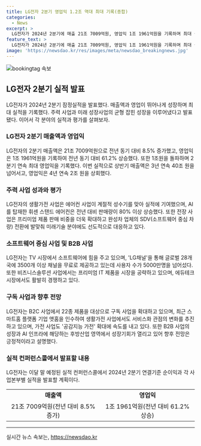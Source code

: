 ```yaml
---
title: LG전자 2분기 영업익 1.2조 역대 최대 기록(종합)
categories:
  - News
excerpt: >
  LG전자가 2024년 2분기에 매출 21조 7009억원, 영업익 1조 1961억원을 기록하며 최대 실적을 달성했다. 이는 주력 사업인 생활 가전과 전장 사업의 균형 잡힌 성장으로 이루어졌다. 특히 AI를 탑재한 휘센 스탠드 에어컨 등의 판매량이 늘어나며 전반적으로 꾸준한 성장을 이뤘다. 또한, 소프트웨어에도 힘을 주고 있으며 B2B 사업에서도 안정적인 성장을 이뤄가고 있다. LG전자는 이달 말 예정된 실적 컨퍼런스콜에서 자세한 실적을 발표할 예정이다.
feature_text: >
  LG전자가 2024년 2분기에 매출 21조 7009억원, 영업익 1조 1961억원을 기록하며 최대 실적을 달성했다. 이는 주력 사업인 생활 가전과 전장 사업의 균형 잡힌 성장으로 이루어졌다. 특히 AI를 탑재한 휘센 스탠드 에어컨 등의 판매량이 늘어나며 전반적으로 꾸준한 성장을 이뤘다. 또한, 소프트웨어에도 힘을 주고 있으며 B2B 사업에서도 안정적인 성장을 이뤄가고 있다. LG전자는 이달 말 예정된 실적 컨퍼런스콜에서 자세한 실적을 발표할 예정이다.
image: 'https://newsdao.kr/res/images/meta/newsdao_breakingnews.jpg'
---
```


<p><img src="https://newsdao.kr/res/images/meta/newsdao_breakingnews.jpg" alt="bookingtag 속보" /></p>

<h2 data-ke-size="size26">LG전자 2분기 실적 발표</h2>

<p data-ke-size="size16">LG전자가 2024년 2분기 잠정실적을 발표했다. 매출액과 영업이 뛰어나게 성장하며 최대 실적을 기록했다. 주력 사업과 미래 성장사업의 균형 잡힌 성장을 이루어냈다고 발표됐다. 이어서 각 분야의 실적과 평가를 살펴보자.</p>

<h3 data-ke-size="size23">LG전자 2분기 매출액과 영업익</h3>

<p data-ke-size="size16">LG전자의 2분기 매출액은 21조 7009억원으로 전년 동기 대비 8.5% 증가했고, 영업익은 1조 1961억원을 기록하여 전년 동기 대비 61.2% 상승했다. 또한 1조원을 돌파하며 2분기 연속 최대 영업익을 기록했다. 이번 실적으로 상반기 매출액은 3년 연속 40조 원을 넘어서고, 영업익은 4년 연속 2조 원을 상회했다.</p>

<h3 data-ke-size="size23">주력 사업 성과와 평가</h3>

<p data-ke-size="size16">LG전자의 생활가전 사업은 에어컨 사업이 계절적 성수기를 맞아 실적에 기여했으며, AI를 탑재한 휘센 스탠드 에어컨은 전년 대비 판매량이 80% 이상 상승했다. 또한 전장 사업은 프리미엄 제품 판매 비중을 더욱 확대하고 완성차 업체의 SDV(소프트웨어 중심 차량) 전환에 발맞춰 미래기술 분야에도 선도적으로 대응하고 있다.</p>

<h3 data-ke-size="size23">소프트웨어 중심 사업 및 B2B 사업</h3>

<p data-ke-size="size16">LG전자는 TV 시장에서 소프트웨어에 힘을 주고 있으며, 'LG채널'을 통해 글로벌 28개국에 3500개 이상 채널을 무료로 제공하고 있는데 사용자 수가 5000만명을 넘어섰다. 또한 비즈니스솔루션 사업에서는 프리미엄 IT 제품을 시장을 공략하고 있으며, 에듀테크 시장에서도 활발히 경쟁하고 있다.</p>

<h3 data-ke-size="size23">구독 사업과 향후 전망</h3>

<p data-ke-size="size16">LG전자는 B2C 사업에서 22종 제품을 대상으로 구독 사업을 확대하고 있으며, 최근 스마트홈 플랫폼 기업 앳홈을 인수하여 생활가전 사업에서도 서비스화 관점의 변화를 추진하고 있으며, 가전 사업도 '공감지능 가전' 확대에 속도를 내고 있다. 또한 B2B 사업의 성장과 AI 인프라에 해당하는 후방산업 영역에서 성장기회가 열리고 있어 향후 전망은 긍정적이라고 설명했다.</p>

<h3 data-ke-size="size23">실적 컨퍼런스콜에서 발표할 내용</h3>

<p data-ke-size="size16">LG전자는 이달 말 예정된 실적 컨퍼런스콜에서 2024년 2분기 연결기준 순이익과 각 사업본부별 실적을 발표할 계획이다.</p>

<table>
    <tbody>
        <tr>
            <td style="text-align: center; height: 17px;"><b>매출액</b></td>
            <td style="text-align: center; height: 17px;"><b>영업익</b></td>
        </tr>
        <tr>
            <td style="text-align: center; height: 17px;">21조 7009억원(전년 대비 8.5% 증가)</td>
            <td style="text-align: center; height: 17px;">1조 1961억원(전년 대비 61.2% 상승)</td>
        </tr>
    </tbody>
</table>

<p><hr></p>
실시간 뉴스 속보는, <a href="https://newsdao.kr" rel="dofollow">https://newsdao.kr</a>


